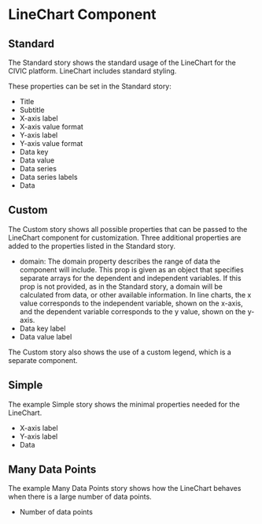 # LineChart Component

## Standard

The Standard story shows the standard usage of the LineChart for the CIVIC platform. LineChart includes standard styling.

These properties can be set in the Standard story:

- Title
- Subtitle
- X-axis label
- X-axis value format
- Y-axis label
- Y-axis value format
- Data key
- Data value
- Data series
- Data series labels
- Data

## Custom

The Custom story shows all possible properties that can be passed to the LineChart component for customization. Three additional properties are added to the properties listed in the Standard story.

- domain: The domain property describes the range of data the component will include. This prop is given as an object that specifies separate arrays for the dependent and independent variables. If this prop is not provided, as in the Standard story, a domain will be calculated from data, or other available information. In line charts, the x value corresponds to the independent variable, shown on the x-axis, and the dependent variable corresponds to the y value, shown on the y-axis.
- Data key label
- Data value label

The Custom story also shows the use of a custom legend, which is a separate component.

## Simple

The example Simple story shows the minimal properties needed for the LineChart.

- X-axis label
- Y-axis label
- Data

## Many Data Points

The example Many Data Points story shows how the LineChart behaves when there is a large number of data points.

- Number of data points
